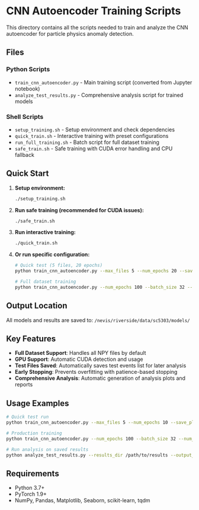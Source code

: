 # CNN Autoencoder Training Scripts

This directory contains all the scripts needed to train and analyze the CNN autoencoder for particle physics anomaly detection.

## Files

### Python Scripts
- `train_cnn_autoencoder.py` - Main training script (converted from Jupyter notebook)
- `analyze_test_results.py` - Comprehensive analysis script for trained models

### Shell Scripts
- `setup_training.sh` - Setup environment and check dependencies
- `quick_train.sh` - Interactive training with preset configurations
- `run_full_training.sh` - Batch script for full dataset training
- `safe_train.sh` - Safe training with CUDA error handling and CPU fallback

## Quick Start

1. **Setup environment:**
   ```bash
   ./setup_training.sh
   ```

2. **Run safe training (recommended for CUDA issues):**
   ```bash
   ./safe_train.sh
   ```

3. **Run interactive training:**
   ```bash
   ./quick_train.sh
   ```

4. **Or run specific configuration:**
   ```bash
   # Quick test (5 files, 20 epochs)
   python train_cnn_autoencoder.py --max_files 5 --num_epochs 20 --save_plots
   
   # Full dataset training
   python train_cnn_autoencoder.py --num_epochs 100 --batch_size 32 --save_plots
   ```

## Output Location

All models and results are saved to: `/nevis/riverside/data/sc5303/models/`

## Key Features

- **Full Dataset Support**: Handles all NPY files by default
- **GPU Support**: Automatic CUDA detection and usage
- **Test Files Saved**: Automatically saves test events list for later analysis
- **Early Stopping**: Prevents overfitting with patience-based stopping
- **Comprehensive Analysis**: Automatic generation of analysis plots and reports

## Usage Examples

```bash
# Quick test run
python train_cnn_autoencoder.py --max_files 5 --num_epochs 10 --save_plots

# Production training
python train_cnn_autoencoder.py --num_epochs 100 --batch_size 32 --num_workers 8 --save_plots

# Run analysis on saved results
python analyze_test_results.py --results_dir /path/to/results --output_plots
```

## Requirements

- Python 3.7+
- PyTorch 1.9+
- NumPy, Pandas, Matplotlib, Seaborn, scikit-learn, tqdm

